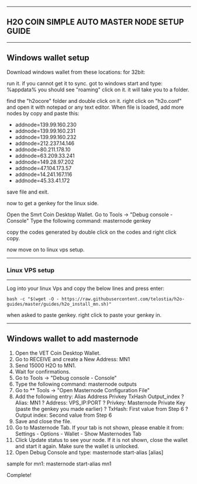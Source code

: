 ----------------------------------------------------
H2O COIN SIMPLE AUTO MASTER NODE SETUP GUIDE 
----------------------------------------------------

-----------------------------
Windows wallet setup
-----------------------------

Download windows wallet from these locations:
for 32bit: 

run it. if you cannot get it to sync. got to windows start and type:
%appdata% 
you should see "roaming" click on it. it will take you to a folder.

find the "h2ocore" folder and double click on it.
right click on "h2o.conf" and open it with notepad or any text editor.
When file is loaded, add more nodes by copy and paste this:

* addnode=139.99.160.230
* addnode=139.99.160.231
* addnode=139.99.160.232
* addnode=212.237.14.146
* addnode=80.211.178.10
* addnode=63.209.33.241
* addnode=149.28.97.202
* addnode=47.104.173.57
* addnode=14.241.167.116
* addnode=45.33.41.172

save file and exit.

now to get a genkey for the linux side.

Open the Smrt Coin Desktop Wallet. 
Go to Tools -> "Debug console - Console" 
Type the following command: masternode genkey

copy the codes generated by double click on the codes and right click copy.

now move on to linux vps setup.

-----------------------
### Linux VPS setup
----------------------

Log into your linux Vps and copy the below lines and press enter:

```
bash -c "$(wget -O - https://raw.githubusercontent.com/telostia/h2o-guides/master/guides/h2o_install_mn.sh)"
```

when asked to paste genkey. right click to paste your genkey in.



---------------------------------
Windows wallet to add masternode 
---------------------------------

1.   Open the VET Coin Desktop Wallet. 
2.   Go to RECEIVE and create a New Address: MN1 
3.   Send 15000 H2O to MN1. 
4.   Wait for confirmations. 
5.   Go to Tools -> "Debug console - Console" 
6.   Type the following command: masternode outputs 
7.   Go to ** Tools -> "Open Masternode Configuration File" 
8.   Add the following entry: 
Alias Address Privkey TxHash Output_index 
?  Alias: MN1 
?  Address: VPS_IP:PORT 
?  Privkey: Masternode Private Key (paste the genkey you made earlier)
?  TxHash: First value from Step 6 
?  Output index: Second value from Step 6 
9.   Save and close the file. 
10.   Go to Masternode Tab. If your tab is not shown, please enable it 
from: Settings - Options - Wallet - Show Masternodes Tab 
11.   Click Update status to see your node. If it is not shown, close the wallet and 
start it again. Make sure the wallet is unlocked. 
12.   Open Debug Console and type: 
masternode start-alias [alias] 

sample for mn1:
masternode start-alias mn1

Complete!

 